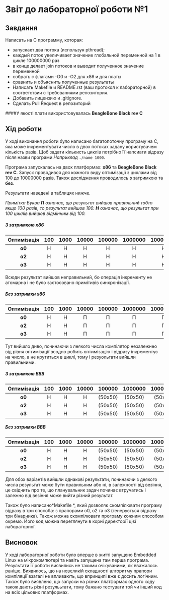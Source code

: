 # Звіт до лабораторної роботи №1

## Завдання
Написать на С программу, которая:
- запускает два потока (используя pthread);
- каждый поток увеличивает значение глобальной переменной на 1 в цикле 100000000 раз
- в конце делает join потоков и выводит полученное значение переменной
- собрать с флагами -O0 и -O2 для x86 и для платы
- сравнить и объяснить полученные результаты
- Написать Makefile и README.rst (ваш протокол к лабораторной) в соответствии с требованиями репозитория. 
- Добавить лицензию и .gitignore.  
- Сделать Pull Request в репозиторий

####У якості плати використовувалась **BeagleBone Black rev C**

## Хід роботи



У ході виконання роботи було написано багатопоточну програму на С, яка може інкрементувати число в двох потоках задану користувачем кількість разів. Щоб задати кількисть циклів потрібно її напсиати відразу після назви програми *Наприклад* `./name 1000`.

Програма запускалась на двох платформах: **х86** та **BeagleBone Black rev C**. 
Запуск проводився для кожного виду оптимізації з циклами від 100 до 10000000 разів. Також дослідження проводилось **з** затримкою та **без**.

Результати наведені в таблицях нижче. 

*Примітка Буква **П** означає, що результат вийшов правильний тобто якщо 100 разів, то результат вийшов 100. **Н** означає, що результат при 100 циклів вийшов відмінним від 100.*

##### З затримкою х86
|Оптимізація| 100 | 1000 | 10000 | 100000 | 1000000 | 10000000 |
|:---------:|:---:|:----:|:-----:|:------:|:-------:|:--------:|
|  **о0**   |  Н  |   Н  |   Н   |    Н   |    Н    |     Н    |
|  **о2**   |  Н  |   Н  |   Н   |    Н   |    Н    |     Н    |
|  **о3**   |  Н  |   Н  |   Н   |    Н   |    Н    |     Н    |  

Всюди результат вийшов неправильний, бо операція інкременту не атомарна і не було застосовано примітивів синхронізації.

##### Без затримки х86
|Оптимізація| 100 | 1000 | 10000 | 100000 | 1000000 | 10000000 |
|:---------:|:---:|:----:|:-----:|:------:|:-------:|:--------:|
|  **о0**   |  Н  |   Н  |   П   |    П   |    П    |     П    |
|  **о2**   |  Н  |   Н  |   П   |    П   |    П    |     П    |
|  **о3**   |  Н  |   Н  |   П   |    П   |    П    |     П    | 

Тут вийшло диво, починаючи з леякого числа компілятор незалежнео від рівня оптимізації всодно робить оптимізацію і відразу інкрементує на число, а не крутиться в циклі, тому і резуольтати вийшли правильними.

##### З затримкою ВВВ

|Оптимізація| 100 | 1000 | 10000 | 100000 | 1000000 | 10000000 |
|:---------:|:---:|:----:|:-----:|:------:|:-------:|:--------:|
|  **о0**   |  Н  |   Н  |   Н   |(50х50) | (50х50) |  (50х50) |
|  **о2**   |  Н  |   Н  |   Н   |(50х50) | (50х50) |  (50х50) |
|  **о3**   |  Н  |   Н  |   Н   |(50х50) | (50х50) |  (50х50) | 

##### Без затримки ВВВ

|Оптимізація| 100 | 1000 | 10000 | 100000 | 1000000 | 10000000 |
|:---------:|:---:|:----:|:-----:|:------:|:-------:|:--------:|
|  **о0**   |  Н  |   Н  |   Н   |(50х50) | (50х50) |  (50х50) |
|  **о2**   |  Н  |   Н  |   Н   |(50х50) | (50х50) |  (50х50) |
|  **о3**   |  Н  |   Н  |   Н   |(50х50) | (50х50) |  (50х50) |  

Для обох варіантів вийшли однакові результати, починаючи з деякого числа результат може бути правильним або ні, в залежності від везіння, це свідчить про те, що планувальник задач починає втручатись і залежно від везіння може вийти різний результат.

Також було написано*Makefile *, який дозволяє скомпілювати програму відразу в три способа: з прапорами о0, о2 та о3 (генерується відразу три бінарника). Також можна скомпілювати програму кожним способом окремо. Його код можна переглянути в корні директорії цієї лабораторної.

## Висновок

У ході лабораторної роботи було вперше в житті запущено Embedded Linux на мікрокомпютері та навіть запущена там перша програма. Результати її роботи виявились не такими очікуваними, як вважалось раніше. Виявилось, що на невеликій складності алгоритму прапори компіляції взагалі не впливають, що впринципі вже є досить логічним. Також було виявлено, що запуски на різних платформах одного коду також дають різні резулььтати, тому бажано тестувати той чи інший код на всіх цільових платформах.
